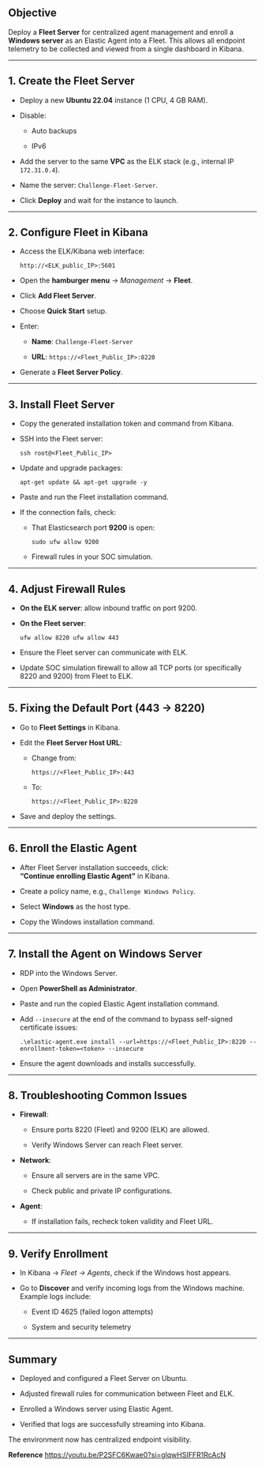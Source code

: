 
## Objective

Deploy a **Fleet Server** for centralized agent management and enroll a **Windows server** as an Elastic Agent into a Fleet.  This allows all endpoint telemetry to be collected and viewed from a single dashboard in Kibana.

---

## 1. Create the Fleet Server

- Deploy a new **Ubuntu 22.04** instance (1 CPU, 4 GB RAM).
    
- Disable:
    
    - Auto backups
        
    - IPv6
        
- Add the server to the same **VPC** as the ELK stack (e.g., internal IP `172.31.0.4`).
    
- Name the server: `Challenge-Fleet-Server`.
    
- Click **Deploy** and wait for the instance to launch.
    

---

## 2. Configure Fleet in Kibana

- Access the ELK/Kibana web interface:
    
    `http://<ELK_public_IP>:5601`
    
- Open the **hamburger menu** → _Management_ → **Fleet**.
    
- Click **Add Fleet Server**.
    
- Choose **Quick Start** setup.
    
- Enter:
    
    - **Name**: `Challenge-Fleet-Server`
        
    - **URL**: `https://<Fleet_Public_IP>:8220`
        
- Generate a **Fleet Server Policy**.
    

---

## 3. Install Fleet Server

- Copy the generated installation token and command from Kibana.
    
- SSH into the Fleet server:
    
    `ssh root@<Fleet_Public_IP>`
    
- Update and upgrade packages:
    
    `apt-get update && apt-get upgrade -y`
    
- Paste and run the Fleet installation command.
    
- If the connection fails, check:
    
    - That Elasticsearch port **9200** is open:
        
        `sudo ufw allow 9200`
        
    - Firewall rules in your SOC simulation.
        

---

## 4. Adjust Firewall Rules

- **On the ELK server**: allow inbound traffic on port 9200.
    
- **On the Fleet server**:
    
    `ufw allow 8220 ufw allow 443`
    
- Ensure the Fleet server can communicate with ELK.
    
- Update SOC simulation firewall to allow all TCP ports (or specifically 8220 and 9200) from Fleet to ELK.
    

---

## 5. Fixing the Default Port (443 → 8220)

- Go to **Fleet Settings** in Kibana.
    
- Edit the **Fleet Server Host URL**:
    
    - Change from:
        
        `https://<Fleet_Public_IP>:443`
        
    - To:
        
        `https://<Fleet_Public_IP>:8220`
        
- Save and deploy the settings.
    

---

## 6. Enroll the Elastic Agent

- After Fleet Server installation succeeds, click:  
    **“Continue enrolling Elastic Agent”** in Kibana.
    
- Create a policy name, e.g., `Challenge Windows Policy`.
    
- Select **Windows** as the host type.
    
- Copy the Windows installation command.
    

---

## 7. Install the Agent on Windows Server

- RDP into the Windows Server.
    
- Open **PowerShell as Administrator**.
    
- Paste and run the copied Elastic Agent installation command.
    
- Add `--insecure` at the end of the command to bypass self-signed certificate issues:
    
    `.\elastic-agent.exe install --url=https://<Fleet_Public_IP>:8220 --enrollment-token=<token> --insecure`
    
- Ensure the agent downloads and installs successfully.
    

---

## 8. Troubleshooting Common Issues

- **Firewall**:
    
    - Ensure ports 8220 (Fleet) and 9200 (ELK) are allowed.
        
    - Verify Windows Server can reach Fleet server.
        
- **Network**:
    
    - Ensure all servers are in the same VPC.
        
    - Check public and private IP configurations.
        
- **Agent**:
    
    - If installation fails, recheck token validity and Fleet URL.
        

---

## 9. Verify Enrollment

- In Kibana → _Fleet → Agents_, check if the Windows host appears.
    
- Go to **Discover** and verify incoming logs from the Windows machine.  
    Example logs include:
    
    - Event ID 4625 (failed logon attempts)
        
    - System and security telemetry
        

---

## Summary

- Deployed and configured a Fleet Server on Ubuntu.
    
- Adjusted firewall rules for communication between Fleet and ELK.
    
- Enrolled a Windows server using Elastic Agent.
    
- Verified that logs are successfully streaming into Kibana.
    

The environment now has centralized endpoint visibility.

**Reference**
https://youtu.be/P2SFC6Kwae0?si=glqwHSIFFR1RcAcN